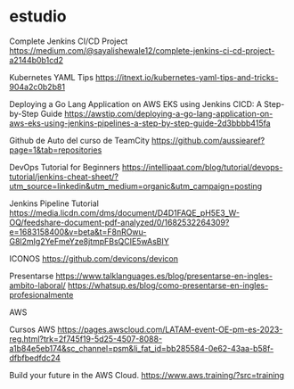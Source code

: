# estudio

Complete Jenkins CI/CD Project
https://medium.com/@sayalishewale12/complete-jenkins-ci-cd-project-a2144b0b1cd2

Kubernetes YAML Tips
https://itnext.io/kubernetes-yaml-tips-and-tricks-904a2c0b2b81

Deploying a Go Lang Application on AWS EKS using Jenkins CICD: A Step-by-Step Guide
https://awstip.com/deploying-a-go-lang-application-on-aws-eks-using-jenkins-pipelines-a-step-by-step-guide-2d3bbbb415fa

Github de Auto del curso de TeamCity
https://github.com/aussiearef?page=1&tab=repositories

DevOps Tutorial for Beginners
https://intellipaat.com/blog/tutorial/devops-tutorial/jenkins-cheat-sheet/?utm_source=linkedin&utm_medium=organic&utm_campaign=posting

Jenkins Pipeline Tutorial
https://media.licdn.com/dms/document/D4D1FAQE_pH5E3_W-OQ/feedshare-document-pdf-analyzed/0/1682532264309?e=1683158400&v=beta&t=F8nROwu-G8l2mIg2YeFmeYze8jtmpFBsQCIE5wAsBIY


ICONOS 
https://github.com/devicons/devicon

Presentarse
https://www.talklanguages.es/blog/presentarse-en-ingles-ambito-laboral/
https://whatsup.es/blog/como-presentarse-en-ingles-profesionalmente


AWS

Cursos AWS
https://pages.awscloud.com/LATAM-event-OE-pm-es-2023-reg.html?trk=2f745f19-5d25-4507-8088-a1b84e5eb174&sc_channel=psm&li_fat_id=bb285584-0e62-43aa-b58f-dfbfbedfdc24

Build your future in the AWS Cloud.
https://www.aws.training/?src=training



